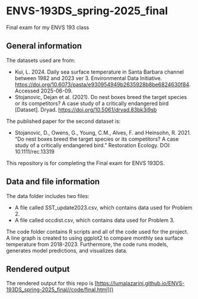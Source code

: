 # ENVS-193DS_spring-2025_final
Final exam for my ENVS 193 class

## General information

The datasets used are from: 
- Kui, L. 2024. Daily sea surface temperature in Santa Barbara channel between 1982 and 2023 ver 3. Environmental Data Initiative. https://doi.org/10.6073/pasta/e930954949b2635928b8be6824630f84. Accessed 2025-06-09.
- Stojanovic, Dejan et al. (2021). Do nest boxes breed the target species or its competitors? A case study of a critically endangered bird [Dataset]. Dryad. https://doi.org/10.5061/dryad.83bk3j9sb

The published paper for the second dataset is:
- Stojanovic, D., Owens, G., Young, C.M., Alves, F. and Heinsohn, R. 2021. “Do nest boxes breed the target species or its competitors? A case study of a critically endangered bird.” Restoration Ecology. DOI: 10.1111/rec.13319

This repository is for completing the Final exam for ENVS 193DS.

## Data and file information

The data folder includes two files:
- A file called SST_update2023.csv, which contains data used for Problem 2.
- A file called occdist.csv, which contains data used for Problem 3.

The code folder contains R scripts and all of the code used for the project. A line graph is created to using ggplot2 to compare monthly sea surface temperature from 2018-2023. Furthermore, the code runs models, generates model predictions, and visualizes data.

## Rendered output

The rendered output for this repo is [https://lumalazarini.github.io/ENVS-193DS_spring-2025_final//code/final.html]()